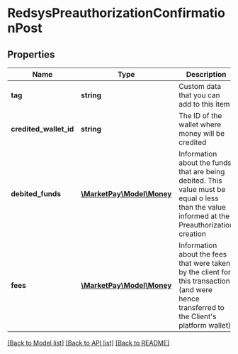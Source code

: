 # RedsysPreauthorizationConfirmationPost

## Properties
Name | Type | Description | Notes
------------ | ------------- | ------------- | -------------
**tag** | **string** | Custom data that you can add to this item | [optional] 
**credited_wallet_id** | **string** | The ID of the wallet where money will be credited | [optional] 
**debited_funds** | [**\MarketPay\Model\Money**](Money.md) | Information about the funds that are being debited. This value must be equal o less than the value informed at the Preauthorization creation | [optional] 
**fees** | [**\MarketPay\Model\Money**](Money.md) | Information about the fees that were taken by the client for this transaction (and were hence transferred to the Client&#39;s platform wallet) | [optional] 

[[Back to Model list]](../README.md#documentation-for-models) [[Back to API list]](../README.md#documentation-for-api-endpoints) [[Back to README]](../README.md)


